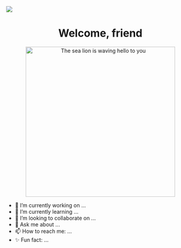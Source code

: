 <img src="![github-banner](https://github.com/smorgannicole/smorgannicole/assets/146776078/ecdb0632-e48d-404a-9f4a-75c92c42d11c)">


<!--
**smorgannicole/smorgannicole** is a ✨ _special_ ✨ repository because its `README.md` (this file) appears on your GitHub profile.

Here are some ideas to get you started: -->

<h1 align="center">Welcome, friend</h1>

<p align="center">
<img height="400px" src="https://github.com/smorgannicole/smorgannicole/assets/146776078/dcd0d97c-2cac-4ef5-9f2d-5b5a72e2f41f" alt="The sea lion is waving hello to you">
</p>

- 🔭 I’m currently working on ... 
- 🌱 I’m currently learning ...
- 👯 I’m looking to collaborate on ...
- 💬 Ask me about ...
- 📫 How to reach me: ...
- ✨ Fun fact: ... 

